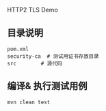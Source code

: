 HTTP2 TLS Demo

## 目录说明
```
pom.xml 
security-ca  # 测试用证书存放目录
src        # 源代码
```

## 编译& 执行测试用例
```shell
mvn clean test
```
